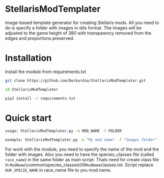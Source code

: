 # StellarisModTemplater
Image-based template generator for creating Stellaris mods. All you need to do is specify a folder with images in dds format. The images will be adjusted to the game height of 380 with transparency removed from the edges and proportions preserved.
# Installation
Install the module from requirements.txt
```bash
git clone https://github.com/Deckardio/StellarisModTemplater.git
```
```bash
cd StellarisModTemplater
```
```bash
pip3 install -r requirements.txt
```

# Quick start
```bash
usage: StellarisModTemplater.py -m MOD_NAME -f FOLDER

exemple: StellarisModTemplater.py -m "My mod name" -f "Images folder"
```
For work with the module, you need to specify the name of the mod and the folder with images. Also you need to have the species_classes file (called `race_name`) in the same folder as main script. Thats need for create class file in `ModName`\common\species_classes\00`ModName`classes.txt. Script replace `OUR_SPECIE_NAME` in race_name file to you mod name.